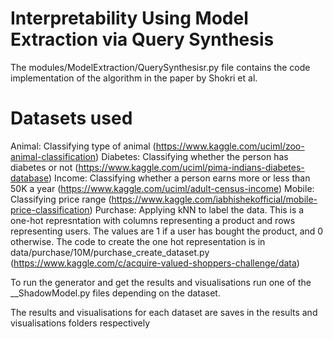 # Interpretability Using Model Extraction via Query Synthesis

The modules/ModelExtraction/QuerySynthesisr.py file contains the code implementation of the algorithm in the paper by Shokri et al.

# Datasets used
Animal: Classifying type of animal (https://www.kaggle.com/uciml/zoo-animal-classification)
Diabetes: Classifying whether the person has diabetes or not (https://www.kaggle.com/uciml/pima-indians-diabetes-database)
Income: Classifying whether a person earns more or less than 50K a year (https://www.kaggle.com/uciml/adult-census-income)
Mobile: Classifying price range (https://www.kaggle.com/iabhishekofficial/mobile-price-classification)
Purchase: Applying kNN to label the data. This is a one-hot represntation with columns representing a product and rows representing users. The values are 1 if a user has bought the product, and 0 otherwise. The code to create the one hot representation is in data/purchase/10M/purchase_create_dataset.py (https://www.kaggle.com/c/acquire-valued-shoppers-challenge/data)

To run the generator and get the results and visualisations run one of the __ShadowModel.py files depending on the dataset.

The results and visualisations for each dataset are saves in the results and visualisations folders respectively
